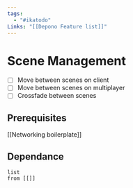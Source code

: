 ```yaml
---
tags:
  - "#ikatodo"
Links: "[[Depono Feature list]]"
---
```



# Scene Management
- [ ] Move between scenes on client
- [ ] Move between scenes on multiplayer
- [ ] Crossfade between scenes
## Prerequisites 
[[Networking boilerplate]]
## Dependance

```dataview
list
from [[]]
```

